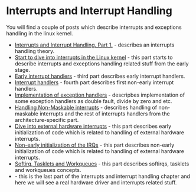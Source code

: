# Interrupts and Interrupt Handling

You will find a couple of posts which describe interrupts and exceptions handling in the linux kernel.

* [Interrupts and Interrupt Handling. Part 1.](https://github.com/0xAX/linux-insides/blob/master/interrupts/interrupts-1.md) - describes an interrupts handling theory.
* [Start to dive into interrupts in the Linux kernel](https://github.com/0xAX/linux-insides/blob/master/interrupts/interrupts-2.md) - this part starts to describe interrupts and exceptions handling related stuff from the early stage.
* [Early interrupt handlers](https://github.com/0xAX/linux-insides/blob/master/interrupts/interrupts-3.md) - third part describes early interrupt handlers.
* [Interrupt handlers](https://github.com/0xAX/linux-insides/blob/master/interrupts/interrupts-4.md) - fourth part describes first non-early interrupt handlers.
* [Implementation of exception handlers](https://github.com/0xAX/linux-insides/blob/master/interrupts/interrupts-5.md) - descripbes implementation of some exception handlers as double fault, divide by zero and etc.
* [Handling Non-Maskable interrupts](https://github.com/0xAX/linux-insides/blob/master/interrupts/interrupts-6.md) - describes handling of non-maskable interrupts and the rest of interrupts handlers from the architecture-specific part.
* [Dive into external hardware interrupts](https://github.com/0xAX/linux-insides/blob/master/interrupts/interrupts-7.md) - this part describes early initialization of code which is related to handling of external hardware interrupts.
* [Non-early initialization of the IRQs](https://github.com/0xAX/linux-insides/blob/master/interrupts/interrupts-8.md) - this part describes non-early initialization of code which is related to handling of external hardware interrupts.
* [Softirq, Tasklets and Workqueues](https://github.com/0xAX/linux-insides/blob/master/interrupts/interrupts-9.md) - this part describes softirqs, tasklets and workqueues concepts.
* [](https://github.com/0xAX/linux-insides/blob/master/interrupts/interrupts-10.md) - this is the last part of the interrupts and interrupt handling chapter and here we will see a real hardware driver and interrupts related stuff.
